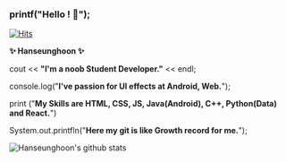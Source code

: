 ### printf("Hello ! 👋"); 

[![Hits](https://hits.seeyoufarm.com/api/count/incr/badge.svg?url=https%3A%2F%2Fgithub.com%2FHanseunghoon&count_bg=%23475DE0&title_bg=%23000000&icon=&icon_color=%23E7E7E7&title=Hits&edge_flat=false)](https://hits.seeyoufarm.com)

**✨ Hanseunghoon ✨**

cout << **"I'm a noob Student Developer."** << endl;

console.log("**I've passion for UI effects at Android, Web.**");

print ("**My Skills are HTML, CSS, JS, Java(Android), C++, Python(Data) and React.**")

System.out.printfln("**Here my git is like Growth record for me.**");

![Hanseunghoon's github stats](https://github-readme-stats.vercel.app/api?username=Hanseunghoon&show_icons=true)
